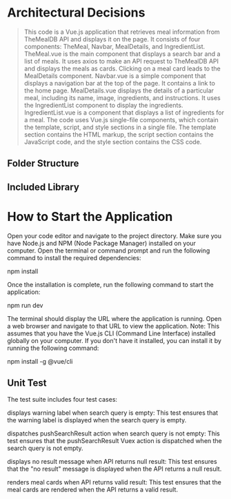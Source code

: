# Architectural Decisions

> This code is a Vue.js application that retrieves meal information from TheMealDB API and displays it on the page. It consists of four components: TheMeal, Navbar, MealDetails, and IngredientList.
> TheMeal.vue is the main component that displays a search bar and a list of meals. It uses axios to make an API request to TheMealDB API and displays the meals as cards. Clicking on a meal card leads to the MealDetails component.
> Navbar.vue is a simple component that displays a navigation bar at the top of the page. It contains a link to the home page.
> MealDetails.vue displays the details of a particular meal, including its name, image, ingredients, and instructions. It uses the IngredientList component to display the ingredients.
> IngredientList.vue is a component that displays a list of ingredients for a meal.
> The code uses Vue.js single-file components, which contain the template, script, and style sections in a single file. The template section contains the HTML markup, the script section contains the JavaScript code, and the style section contains the CSS code.

## Folder Structure

## Included Library

# How to Start the Application

Open your code editor and navigate to the project directory.
Make sure you have Node.js and NPM (Node Package Manager) installed on your computer.
Open the terminal or command prompt and run the following command to install the required dependencies:

npm install

Once the installation is complete, run the following command to start the application:

npm run dev

The terminal should display the URL where the application is running. Open a web browser and navigate to that URL to view the application.
Note: This assumes that you have the Vue.js CLI (Command Line Interface) installed globally on your computer. If you don't have it installed, you can install it by running the following command:

npm install -g @vue/cli

## Unit Test

The test suite includes four test cases:

displays warning label when search query is empty: This test ensures that the warning label is displayed when the search query is empty.

dispatches pushSearchResult action when search query is not empty: This test ensures that the pushSearchResult Vuex action is dispatched when the search query is not empty.

displays no result message when API returns null result: This test ensures that the "no result" message is displayed when the API returns a null result.

renders meal cards when API returns valid result: This test ensures that the meal cards are rendered when the API returns a valid result.
